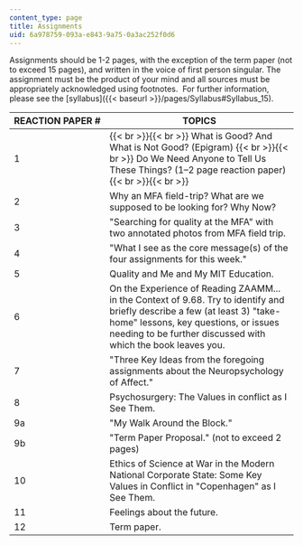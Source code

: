 ```yaml
---
content_type: page
title: Assignments
uid: 6a978759-093a-e843-9a75-0a3ac252f0d6
---
```


Assignments should be 1-2 pages, with the exception of the term paper (not to exceed 15 pages), and written in the voice of first person singular. The assignment must be the product of your mind and all sources must be appropriately acknowledged using footnotes.  For further information, please see the [syllabus]({{< baseurl >}}/pages/Syllabus#Syllabus_15).

| REACTION PAPER # | TOPICS |
| --- | --- |
| 1 |  {{< br >}}{{< br >}} What is Good? And What is Not Good? (Epigram) {{< br >}}{{< br >}} Do We Need Anyone to Tell Us These Things? (1–2 page reaction paper) {{< br >}}{{< br >}}  |
| 2 | Why an MFA field-trip? What are we supposed to be looking for? Why Now? |
| 3 | "Searching for quality at the MFA" with two annotated photos from MFA field trip. |
| 4 | "What I see as the core message(s) of the four assignments for this week." |
| 5 | Quality and Me and My MIT Education. |
| 6 | On the Experience of Reading ZAAMM... in the Context of 9.68. Try to identify and briefly describe a few (at least 3) "take-home" lessons, key questions, or issues needing to be further discussed with which the book leaves you. |
| 7 | "Three Key Ideas from the foregoing assignments about the Neuropsychology of Affect." |
| 8 | Psychosurgery: The Values in conflict as I See Them. |
| 9a | "My Walk Around the Block." |
| 9b | "Term Paper Proposal." (not to exceed 2 pages) |
| 10 | Ethics of Science at War in the Modern National Corporate State: Some Key Values in Conflict in "Copenhagen" as I See Them. |
| 11 | Feelings about the future. |
| 12 | Term paper.